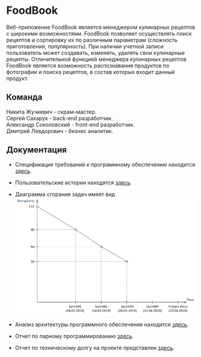 # FoodBook

Веб-приложение FoodBook является менеджером кулинарных рецептов с широкими возможностями.
FoodBook позволяет осуществлять поиск рецептов и сортировку их по различным параметрам (сложность приготовления, популярность).
При наличии учетной записи пользователь может создавать, изменять, удалять свои кулинарные рецепты.
Отличительной функцией менеджера кулинарных рецептов FoodBook является возможность распознавания продуктов по фотографии и
поиска рецептов, в состав которых входит данный продукт.

## Команда

Никита Жучкевич - скрам-мастер. </br>
Сергей Сахарук - back-end разработчик. </br>
Александр Соколовский - front-end разработчик. </br>
Дмитрий Левдорович - бизнес аналитик. </br>

## Документация

- Спецификация требований к программному обеспечению находится [здесь](./Documents/SRS.md).

- Пользовательские истории находятся [здесь](./Documents/UserStory.md).

- Диаграмма сгорания задач имеет вид ![здесь](./Documents/burndown.png)

- Анализ архитектуры программного обеспечения находится [здесь](./Documents/architecture_analysis_ru.md).

- Отчет по парному программированию [здесь](./Documents/pair_programming.md).

- Отчет по техническому долгу на проекте представлен [здесь](./Documents/tech_debt.md).